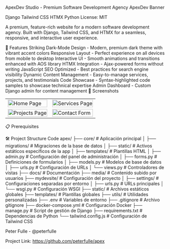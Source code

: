 ApexDev Studio - Premium Software Development Agency
ApexDev Banner

Django Tailwind CSS HTMX Python License: MIT

A premium, feature-rich website for a modern software development agency. Built with Django, Tailwind CSS, and HTMX for a seamless, responsive, and interactive user experience.

🌟 Features
Striking Dark-Mode Design - Modern, premium dark theme with vibrant accent colors
Responsive Layout - Perfect experience on all devices from mobile to desktop
Interactive UI - Smooth animations and transitions enhanced with AOS library
HTMX Integration - Ajax-powered forms without writing JavaScript
SEO Optimized - Best practices for search engine visibility
Dynamic Content Management - Easy-to-manage services, projects, and testimonials
Code Showcase - Syntax-highlighted code samples to showcase technical expertise
Admin Dashboard - Custom Django admin for content management
📸 Screenshots
<table> <tr> <td><img src="docs/images/screenshots/home-page.png" alt="Home Page" width="100%"></td> <td><img src="docs/images/screenshots/services-page.png" alt="Services Page" width="100%"></td> </tr> <tr> <td><img src="docs/images/screenshots/projects-page.png" alt="Projects Page" width="100%"></td> <td><img src="docs/images/screenshots/contact-form.png" alt="Contact Form" width="100%"></td> </tr> </table>
📋 Prerequisites

🛠️ Project Structure
Code
apex/
├── core/                        # Aplicación principal
│   ├── migrations/              # Migraciones de la base de datos
│   ├── static/                  # Activos estáticos específicos de la app
│   ├── templates/               # Plantillas HTML
│   ├── admin.py                 # Configuración del panel de administración
│   ├── forms.py                 # Definiciones de formularios
│   ├── models.py                # Modelos de base de datos
│   ├── urls.py                  # Configuración de URLs
│   └── views.py                 # Controladores de vistas
├── docs/                        # Documentación
├── media/                       # Contenido subido por usuarios
├── mydevsite/                   # Configuración del proyecto
│   ├── settings/                # Configuraciones separadas por entorno
│   ├── urls.py                  # URLs principales
│   └── wsgi.py                  # Configuración WSGI
├── static/                      # Archivos estáticos globales
├── templates/                   # Plantillas globales
├── utils/                       # Utilidades personalizadas
├── .env                         # Variables de entorno
├── .gitignore                   # Archivo gitignore
├── docker-compose.yml           # Configuración Docker
├── manage.py                    # Script de gestión de Django
├── requirements.txt             # Dependencias de Python
└── tailwind.config.js           # Configuración de Tailwind CSS

Peter Fulle - @peterfulle

Project Link: https://github.com/peterfulle/apex

